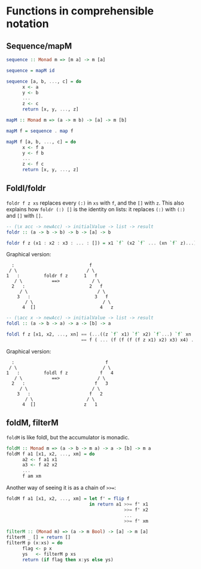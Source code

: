 Functions in comprehensible notation
====================================

Sequence/mapM
-------------

```haskell
sequence :: Monad m => [m a] -> m [a]

sequence = mapM id

sequence [a, b, ..., c] = do
      x <- a
      y <- b
      ...
      z <- c
      return [x, y, ..., z]
```



```haskell
mapM :: Monad m => (a -> m b) -> [a] -> m [b]

mapM f = sequence . map f

mapM f [a, b, ..., c] = do
      x <- f a
      y <- f b
      ...
      z <- f c
      return [x, y, ..., z]
```



Foldl/foldr
-----------

`foldr f z xs` replaces every `(:)` in `xs` with `f`, and the `[]` with `z`.
This also explains how `foldr (:) []` is the identity on lists: it replaces
`(:)` with `(:)` and `[]` with `[]`.

```haskell
-- (\x acc -> newAcc) -> initialValue -> list -> result
foldr :: (a -> b -> b) -> b -> [a] -> b

foldr f z (x1 : x2 : x3 : ... : []) = x1 `f` (x2 `f` ... (xn `f` z)...))
```
Graphical version:
```
  :                            f
 / \                          / \
1   :         foldr f z      1   f
   / \           ==>            / \
  2   :                        2   f
     / \                          / \
    3   :                        3   f
       / \                          / \
      4  []                        4   z
```


```haskell
-- (\acc x -> newAcc) -> initialValue -> list -> result
foldl :: (a -> b -> a) -> a -> [b] -> a

foldl f z [x1, x2, ..., xn] == (...((z `f` x1) `f` x2) `f`...) `f` xn
                            == f ( ... (f (f (f (f z x1) x2) x3) x4) ...) xn
```
Graphical version:
```
  :                                  f
 / \                                / \
1   :         foldl f z            f   4
   / \           ==>              / \
  2   :                          f   3
     / \                        / \
    3   :                      f   2
       / \                    / \
      4  []                  z   1
```



foldM, filterM
--------------

`foldM` is like foldl, but the accumulator is monadic.
```haskell
foldM :: Monad m => (a -> b -> m a) -> a -> [b] -> m a
foldM f a1 [x1, x2, ..., xm] = do
      a2 <- f a1 x1
      a3 <- f a2 x2
      ...
      f am xm
```

Another way of seeing it is as a chain of `>>=`:

```haskell
foldM f a1 [x1, x2, ..., xm] = let f' = flip f
                               in return a1 >>= f' x1
                                            >>= f' x2
                                            ...
                                            >>= f' xm
```

```haskell
filterM :: (Monad m) => (a -> m Bool) -> [a] -> m [a]
filterM _ [] = return []
filterM p (x:xs) = do
      flag <- p x
      ys   <- filterM p xs
      return (if flag then x:ys else ys)
```
